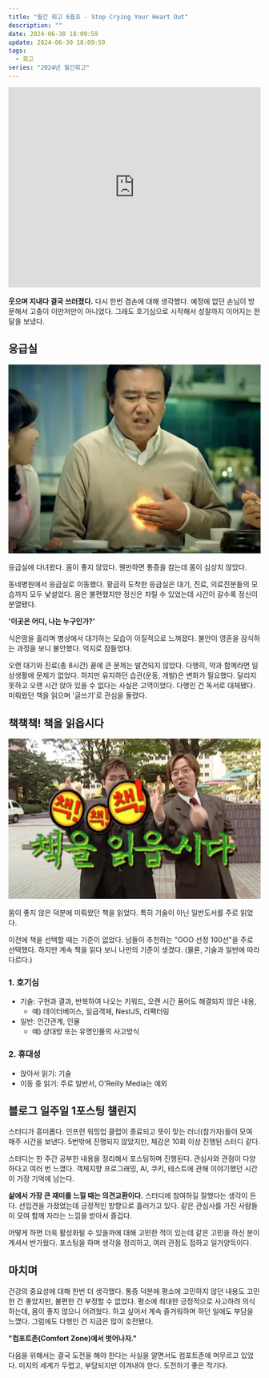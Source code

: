 ```yaml
---
title: "월간 회고 6월호 - Stop Crying Your Heart Out"
description: ""
date: 2024-06-30 18:09:59
update: 2024-06-30 18:09:59
tags:
  - 회고
series: "2024년 월간회고"
---
```


<iframe width="100%" height="400" src="https://www.youtube.com/embed/dhZUsNJ-LQU?si=lLxvUqTK1gvnEVA8" title="YouTube video player" frameborder="0" allow="accelerometer; autoplay; clipboard-write; encrypted-media; gyroscope; picture-in-picture; web-share" referrerpolicy="strict-origin-when-cross-origin" allowfullscreen></iframe>

**웃으며 지내다 결국 쓰러졌다.** 다시 한번 겸손에 대해 생각했다. 예정에 없던 손님이 방문해서 고충이 이만저만이 아니었다. 그래도 호기심으로 시작해서 성찰까지 이어지는 한 달을 보냈다.

## 응급실

![불-편 <출처: 개비스콘>](./gaviscon.webp)

응급실에 다녀왔다. 몸이 좋지 않았다. 웬만하면 통증을 참는데 몸이 심상치 않았다.

동네병원에서 응급실로 이동했다. 황급히 도착한 응급실은 대기, 진료, 의료진분들의 모습까지 모두 낯설었다. 몸은 불편했지만 정신은 차릴 수 있었는데 시간이 갈수록 정신이 분열됐다.

**'이곳은 어디, 나는 누구인가?'**

식은땀을 흘리며 병상에서 대기하는 모습이 이질적으로 느껴졌다. 불안이 영혼을 잠식하는 과정을 보니 불안했다. 억지로 잠들었다.

오랜 대기와 진료(총 8시간) 끝에 큰 문제는 발견되지 않았다. 다행히, 약과 함께라면 일상생활에 문제가 없었다. 하지만 유지하던 습관(운동, 개발)은 변화가 필요했다. 달리지 못하고 오랜
시간 앉아 있을 수 없다는 사실은 고역이었다. 다행인 건 독서로 대체됐다. 미뤄왔던 책을 읽으며 '글쓰기'로 관심을 돌렸다.

## 책책책! 책을 읽읍시다

![<출처: MBC 느낌표 ｢책책책! 책을 읽읍시다｣>](./exclamation-mark.jpeg)

몸이 좋지 않은 덕분에 미뤄왔던 책을 읽었다. 특히 기술이 아닌 일반도서를 주로 읽었다.

이전에 책을 선택할 때는 기준이 없었다. 남들이 추천하는 "OOO 선정 100선"을 주로 선택했다. 하지만 계속 책을
읽다 보니 나만의 기준이 생겼다. (물론, 기술과 일반에 따라 다르다.)

### 1. 호기심

- 기술: 구현과 결과, 반복하여 나오는 키워드, 오랜 시간 품어도 해결되지 않은 내용,
    - 예) 데이터베이스, 일급객체, NestJS, 리팩터링
- 일반: 인간관계, 인물
    - 예) 상대방 또는 유명인물의 사고방식

### 2. 휴대성

- 앉아서 읽기: 기술
- 이동 중 읽기: 주로 일반서, O'Reilly Media는 예외

## 블로그 일주일 1포스팅 챌린지

스터디가 흥미롭다. 인프런 워밍업 클럽이 종료되고 뜻이 맞는 러너(참가자)들이 모여 매주 시간을 보낸다. 5번밖에 진행되지 않았지만, 체감은 10회 이상 진행된 스터디 같다.

스터디는 한 주간 공부한 내용을 정리해서 포스팅하며 진행된다. 관심사와 관점이 다양하다고 여러 번 느꼈다. 객체지향 프로그래밍, AI, 쿠키, 테스트에 관해 이야기했던 시간이 가장 기억에 남는다.

**삶에서 가장 큰 재미를 느낄 때는 의견교환이다.** 스터디에 참여하길 잘했다는 생각이 든다. 선입견을 가졌었는데 긍정적인 방향으로 흘러가고 있다. 같은 관심사를 가진 사람들이 모여 함께 자라는 느낌을 받아서
즐겁다.

어떻게 하면 더욱 활성화될 수 있을까에 대해 고민한 적이 있는데 같은 고민을 하신 분이 계셔서 반가웠다. 포스팅을 하며 생각을 정리하고, 여러 관점도 접하고 일거양득이다.

## 마치며

건강의 중요성에 대해 한번 더 생각했다. 통증 덕분에 평소에 고민하지 않던 내용도 고민한 건 좋았지만, 불편한 건 부정할 수 없었다. 평소에 최대한 긍정적으로 사고하려 의식하는데, 몸이 좋지 않으니 어려웠다. 하고
싶어서 계속 즐거워하며 하던 일에도 부담을 느꼈다. 그럼에도 다행인 건 지금은 많이 호전됐다.

**"컴포트존(Comfort Zone)에서 벗어나자."**

다음을 위해서는 결국 도전을 해야 한다는 사실을 알면서도 컴포트존에 머무르고 있었다. 미지의 세계가 두렵고, 부담되지만 이겨내야 한다. 도전하기 좋은 적기다.
